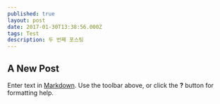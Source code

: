 ```yaml
---
published: true
layout: post
date: 2017-01-30T13:38:56.000Z
tags: Test
description: 두 번째 포스팅
---
```

## A New Post

Enter text in [Markdown](http://daringfireball.net/projects/markdown/). Use the toolbar above, or click the **?** button for formatting help.
